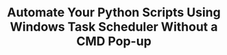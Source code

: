 ---
title: Automate Your Python Scripts Using Windows Task Scheduler Without a CMD Pop-up
tags: [Python, Data Science, Automation, Twitter, Coding]
style: border
color: success
description: Case study with the scraping of Tweets from Twitter about Elon Musk using Tweepy.
external_url: https://levelup.gitconnected.com/automate-your-python-scripts-using-windows-task-scheduler-without-a-cmd-pop-up-dec46466fdfe
---